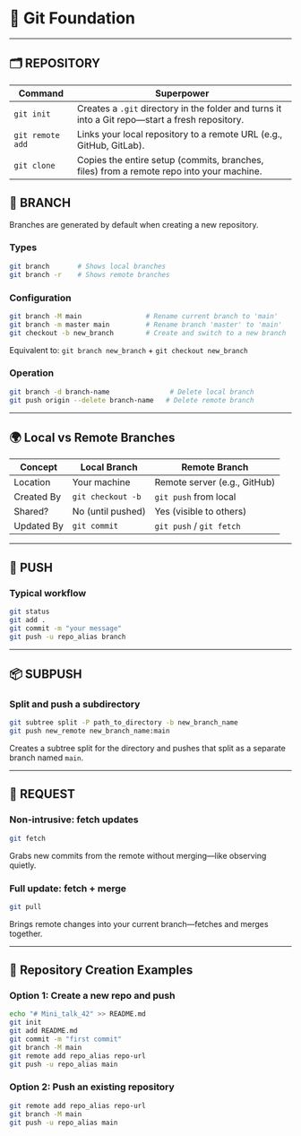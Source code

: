 # 🧭 Git Foundation

---

## 🗂️ REPOSITORY

| Command        | Superpower |
|----------------|------------|
| `git init`     | Creates a `.git` directory in the folder and turns it into a Git repo—start a fresh repository. |
| `git remote add` | Links your local repository to a remote URL (e.g., GitHub, GitLab). |
| `git clone`    | Copies the entire setup (commits, branches, files) from a remote repo into your machine. |

## 🌿 BRANCH

Branches are generated by default when creating a new repository.

### Types
```bash
git branch       # Shows local branches
git branch -r    # Shows remote branches
```

### Configuration
```bash
git branch -M main                # Rename current branch to 'main'
git branch -m master main         # Rename branch 'master' to 'main'
git checkout -b new_branch        # Create and switch to a new branch
```
Equivalent to: `git branch new_branch` + `git checkout new_branch`

### Operation
```bash
git branch -d branch-name               # Delete local branch
git push origin --delete branch-name   # Delete remote branch
```

---

## 🌍 Local vs Remote Branches

| Concept       | Local Branch       | Remote Branch         |
|---------------|--------------------|------------------------|
| Location      | Your machine        | Remote server (e.g., GitHub) |
| Created By    | `git checkout -b`   | `git push` from local  |
| Shared?       | No (until pushed)   | Yes (visible to others) |
| Updated By    | `git commit`        | `git push` / `git fetch` |

---

## 🚀 PUSH

### Typical workflow
```bash
git status
git add .
git commit -m "your message"
git push -u repo_alias branch
```

---

## 📦 SUBPUSH

### Split and push a subdirectory
```bash
git subtree split -P path_to_directory -b new_branch_name
git push new_remote new_branch_name:main
```
Creates a subtree split for the directory and pushes that split as a separate branch named `main`.

---

## 🔄 REQUEST

### Non-intrusive: fetch updates
```bash
git fetch
```
Grabs new commits from the remote without merging—like observing quietly.

### Full update: fetch + merge
```bash
git pull
```
Brings remote changes into your current branch—fetches and merges together.

---

## 🏁 Repository Creation Examples

### Option 1: Create a new repo and push
```bash
echo "# Mini_talk_42" >> README.md
git init
git add README.md
git commit -m "first commit"
git branch -M main
git remote add repo_alias repo-url
git push -u repo_alias main
```

### Option 2: Push an existing repository
```bash
git remote add repo_alias repo-url
git branch -M main
git push -u repo_alias main
```
